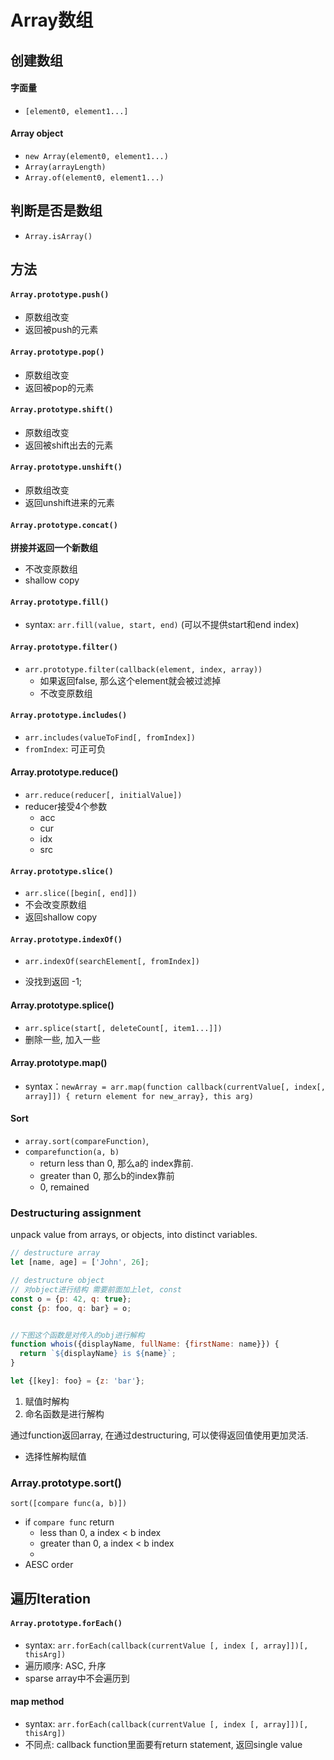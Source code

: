 # Array数组



## 创建数组

#### 字面量

- `[element0, element1...]`

#### Array object

- `new Array(element0, element1...)`
- `Array(arrayLength)`
- `Array.of(element0, element1...)`



## 判断是否是数组

- `Array.isArray()`



## 方法

#### `Array.prototype.push()`

- 原数组改变
- 返回被push的元素



#### `Array.prototype.pop()`

- 原数组改变
- 返回被pop的元素



#### `Array.prototype.shift()`

- 原数组改变
- 返回被shift出去的元素



#### `Array.prototype.unshift()`

- 原数组改变
- 返回unshift进来的元素



#### `Array.prototype.concat()`

**拼接并返回一个新数组**

- 不改变原数组
- shallow copy



#### `Array.prototype.fill()`

- syntax: `arr.fill(value, start, end)` (可以不提供start和end index)



####  `Array.prototype.filter()`

- `arr.prototype.filter(callback(element, index, array))`
  -  如果返回false, 那么这个element就会被过滤掉
  - 不改变原数组



#### `Array.prototype.includes()`

- `arr.includes(valueToFind[, fromIndex])`
- `fromIndex`: 可正可负



#### Array.prototype.reduce()

- `arr.reduce(reducer[, initialValue])`
- reducer接受4个参数
  - acc
  - cur
  - idx
  - src



#### `Array.prototype.slice()`

- `arr.slice([begin[, end]])`
- 不会改变原数组
- 返回shallow copy



#### `Array.prototype.indexOf()`

- `arr.indexOf(searchElement[, fromIndex])`

- 没找到返回 -1;



#### Array.prototype.splice()

- `arr.splice(start[, deleteCount[, item1...]])`
- 删除一些, 加入一些



#### Array.prototype.map()

- syntax：`newArray = arr.map(function callback(currentValue[, index[, array]]) { return element for new_array}, this arg)`



#### Sort

- `array.sort(compareFunction)`, 
- `comparefunction(a, b)`
  - return less than 0, 那么a的 index靠前. 
  - greater than 0, 那么b的index靠前
  - 0, remained










### Destructuring assignment
unpack value from arrays, or objects, into distinct variables.
```javascript
// destructure array
let [name, age] = ['John', 26];

// destructure object
// 对object进行结构 需要前面加上let, const
const o = {p: 42, q: true};
const {p: foo, q: bar} = o;


//下图这个函数是对传入的obj进行解构
function whois({displayName, fullName: {firstName: name}}) {
  return `${displayName} is ${name}`;
}

let {[key]: foo} = {z: 'bar'};
```

1. 赋值时解构
2. 命名函数是进行解构


通过function返回array, 在通过destructuring, 可以使得返回值使用更加灵活.

- 选择性解构赋值





### Array.prototype.sort()

`sort([compare func(a, b)])`
- if `compare func` return
  - less than 0, a index < b index
  - greater than 0, a index < b index
  - 
- AESC order





## 遍历Iteration



#### `Array.prototype.forEach()`

- syntax: `arr.forEach(callback(currentValue [, index [, array]])[, thisArg])`
- 遍历顺序: ASC, 升序
- sparse array中不会遍历到





#### map method

- syntax: `arr.forEach(callback(currentValue [, index [, array]])[, thisArg])`
- 不同点: callback function里面要有return statement, 返回single value